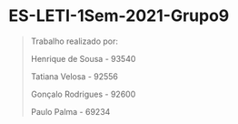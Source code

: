 # ES-LETI-1Sem-2021-Grupo9

> Trabalho realizado por:
>
> Henrique de Sousa - 93540
>
> Tatiana Velosa - 92556
>
> Gonçalo Rodrigues - 92600
>
> Paulo Palma - 69234